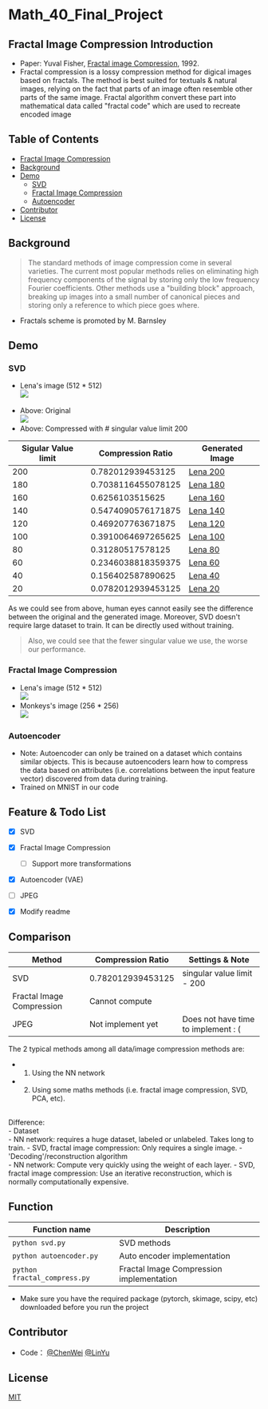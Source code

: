 # Math_40_Final_Project


## Fractal Image Compression Introduction
- Paper: Yuval Fisher, [Fractal image Compression](https://moodle2.brandeis.edu/pluginfile.php/2743626/mod_folder/content/0/1992_Fisher.pdf?attredirects=0), 1992.
- Fractal compression is a lossy compression method for digical images based on fractals. The method is best suited for textuals & natural images, relying on the fact that parts of an image often resemble other parts of the same image. Fractal algorithm convert these part into mathematical data called "fractal code" which are used to recreate encoded image

## Table of Contents
  - [Fractal Image Compression](#Fractal-Image-Compression-Introduction)
  - [Background](#Background)
  - [Demo](#Demo)
    - [SVD](#SVD)
    - [Fractal Image Compression](#Fractal-Image-Compression)
    - [Autoencoder](#Autoencoder)
  - [Contributor](#Contributor)
  - [License](#License)

## Background
> The standard methods of image compression come in several varieties. The current most popular methods relies on eliminating high frequency components of the signal by storing only the low frequency Fourier coefficients. Other methods use a "building block" approach, breaking up images into a small number of canonical pieces and storing only a reference to which piece goes where.  <br />
- Fractals scheme is promoted by M. Barnsley

## Demo

### SVD
- Lena's image (512 * 512)                                                                                       <br />
![](https://github.com/MRSA-J/Fractal_Image_Compression_40/blob/main/data/lena.jpg)                              <br />
* Above: Original                                                                                                <br />
![](https://github.com/MRSA-J/Fractal_Image_Compression_40/blob/main/data/lena_svd/lena_svd_generated_200.jpg)   <br />
* Above: Compressed with # singular value limit 200                                                              <br />

| Sigular Value limit    | Compression Ratio      |  Generated Image                                                                                              |
| ---------------------- | -----------------------| ------------------------------------------------------------------------------------------------------------- |
| 200                    | 0.782012939453125      | [Lena 200](https://github.com/MRSA-J/Fractal_Image_Compression_40/blob/main/data/lena_svd/lena_svd_generated_200.jpg)  |
| 180                    | 0.7038116455078125     | [Lena 180](https://github.com/MRSA-J/Fractal_Image_Compression_40/blob/main/data/lena_svd/lena_svd_generated_180.jpg)  |
| 160                    | 0.6256103515625        | [Lena 160](https://github.com/MRSA-J/Fractal_Image_Compression_40/blob/main/data/lena_svd/lena_svd_generated_160.jpg)  |
| 140                    | 0.5474090576171875     | [Lena 140](https://github.com/MRSA-J/Fractal_Image_Compression_40/blob/main/data/lena_svd/lena_svd_generated_140.jpg)  |
| 120                    | 0.469207763671875      | [Lena 120](https://github.com/MRSA-J/Fractal_Image_Compression_40/blob/main/data/lena_svd/lena_svd_generated_120.jpg)  |
| 100                    | 0.3910064697265625     | [Lena 100](https://github.com/MRSA-J/Fractal_Image_Compression_40/blob/main/data/lena_svd/lena_svd_generated_100.jpg)  |
|  80                    | 0.31280517578125       | [Lena  80](https://github.com/MRSA-J/Fractal_Image_Compression_40/blob/main/data/lena_svd/lena_svd_generated_80.jpg)  |
|  60                    | 0.2346038818359375     | [Lena  60](https://github.com/MRSA-J/Fractal_Image_Compression_40/blob/main/data/lena_svd/lena_svd_generated_60.jpg)  |
|  40                    | 0.156402587890625      | [Lena  40](https://github.com/MRSA-J/Fractal_Image_Compression_40/blob/main/data/lena_svd/lena_svd_generated_40.jpg)  |
|  20                    | 0.0782012939453125     | [Lena  20](https://github.com/MRSA-J/Fractal_Image_Compression_40/blob/main/data/lena_svd/lena_svd_generated_20.jpg)  |


As we could see from above, human eyes cannot easily see the difference between the original and the generated image. Moreover, SVD doesn't require large dataset to train. It can be directly used without training.    <br />

> Also, we could see that the fewer singular value we use, the worse our performance.


### Fractal Image Compression
- Lena's image (512 * 512)                                                                                                <br /> 
![](https://github.com/MRSA-J/Fractal_Image_Compression_40/blob/main/data/lena_fractal/lena_fractal_generated.jpg)        <br />
- Monkeys's image (256 * 256)                                                                                             <br />
![](https://github.com/MRSA-J/Fractal_Image_Compression_40/blob/main/data/monkey_fractal/monkey_fractal_generated.jpg)    <br />

### Autoencoder
- Note: Autoencoder can only be trained on a dataset which contains similar objects. This is because autoencoders learn how to compress the data based on attributes (i.e. correlations between the input feature vector) discovered from data during training. 
- Trained on MNIST in our code


## Feature & Todo List
- [x] SVD
- [x] Fractal Image Compression
    - [ ] Support more transformations
- [x] Autoencoder (VAE)
- [ ] JPEG
- [x] Modify readme
                
                    
## Comparison
| Method                     | Compression Ratio              | Settings & Note                     |
| -------------------------- | ------------------------------ | ----------------------------------- |
| SVD                        | 0.782012939453125              | singular value limit - 200          |
| Fractal Image Compression  | Cannot compute                 |                                     |
| JPEG                       | Not implement yet              | Does not have time to implement : ( |

The 2 typical methods among all data/image compression methods are:   </br>
- 1. Using the NN network
- 2. Using some maths methods (i.e. fractal image compression, SVD, PCA, etc). 

</br>
Difference:   </br>
- Dataset     </br>
  - NN network: requires a huge dataset, labeled or unlabeled. Takes long to train.
  - SVD, fractal image compression: Only requires a single image. 
- 'Decoding'/reconstruction algorithm  </br>
  - NN network: Compute very quickly using the weight of each layer.
  - SVD, fractal image compression: Use an iterative reconstruction, which is normally computationally expensive.


## Function
| Function name                      | Description                                |
| ---------------------------------- | ------------------------------------------ |
| `python svd.py`                    | SVD methods                                |
| `python autoencoder.py`            | Auto encoder implementation                |
| `python fractal_compress.py`       | Fractal Image Compression implementation   |

- Make sure you have the required package (pytorch, skimage, scipy, etc) downloaded before you run the project

## Contributor
- Code：   [@ChenWei](https://github.com/MRSA-J)  [@LinYu](https://github.com/linyu26)


## License
[MIT](LICENSE)
